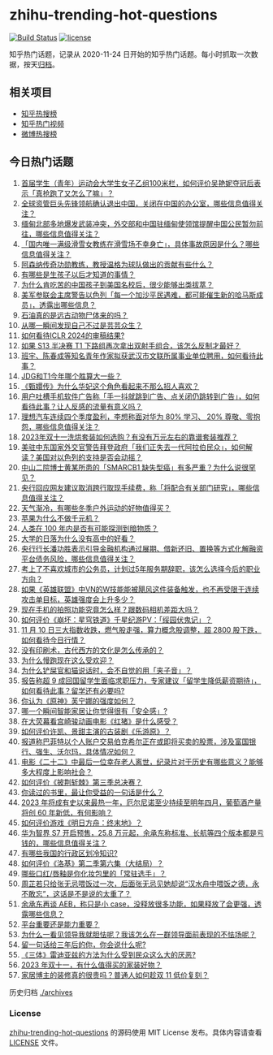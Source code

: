 # zhihu-trending-hot-questions

[![Build Status](https://github.com/justjavac/zhihu-trending-hot-questions/workflows/ci/badge.svg?branch=master)](https://github.com/justjavac/zhihu-trending-hot-questions/actions)
[![license](https://img.shields.io/github/license/justjavac/zhihu-trending-hot-questions)](https://github.com/justjavac/zhihu-trending-hot-questions/blob/master/LICENSE)

知乎热门话题，记录从 2020-11-24
日开始的知乎热门话题。每小时抓取一次数据，按天[归档](./archives)。

## 相关项目

- [知乎热搜榜](https://github.com/justjavac/zhihu-trending-top-search)
- [知乎热门视频](https://github.com/justjavac/zhihu-trending-hot-video)
- [微博热搜榜](https://github.com/justjavac/weibo-trending-hot-search)

## 今日热门话题

<!-- BEGIN -->
<!-- 最后更新时间 Sat Nov 11 2023 07:14:08 GMT+0800 (China Standard Time) -->

1. [首届学生（青年）运动会大学生女子乙组100米栏，如何评价吴艳妮夺冠后表示「真抢跑了又怎么了嘛」？](https://www.zhihu.com/question/629722287)
1. [全球资管巨头先锋领航确认退出中国，关闭在中国的办公室，哪些信息值得关注？](https://www.zhihu.com/question/629750996)
1. [缅甸北部多地爆发武装冲突，外交部和中国驻缅甸使领馆提醒中国公民暂勿前往，哪些信息值得关注？](https://www.zhihu.com/question/629702318)
1. [「国内唯一满级滑雪女教练在滑雪场不幸身亡」，具体事故原因是什么？哪些信息值得关注？](https://www.zhihu.com/question/629699797)
1. [阿森纳传奇功勋教练，教授温格为球队做出的贡献有些什么？](https://www.zhihu.com/question/628789461)
1. [有哪些是生孩子以后才知道的事情？](https://www.zhihu.com/question/569304898)
1. [为什么肯吃苦的中国孩子到美国名校后，很少能够出类拔萃？](https://www.zhihu.com/question/624420476)
1. [美军参联会主席警告以色列「每一个加沙平民遇难，都可能催生新的哈马斯成员」，透露出哪些信息？](https://www.zhihu.com/question/629719694)
1. [石油真的是远古动物尸体来的吗？](https://www.zhihu.com/question/620169590)
1. [从哪一瞬间发现自己不过是芸芸众生？](https://www.zhihu.com/question/628317091)
1. [如何看待ICLR 2024的审稿结果?](https://www.zhihu.com/question/622925909)
1. [如果 S13 半决赛 T1 下路组再次拿出双射手组合，该怎么反制才最好？](https://www.zhihu.com/question/629257511)
1. [班宇、陈春成等知名青年作家拟获武汉市文联所属事业单位聘用，如何看待此事？](https://www.zhihu.com/question/629450541)
1. [JDG和T1今年哪个胜算大一些？](https://www.zhihu.com/question/629346342)
1. [《甄嬛传》为什么华妃这个角色看起来不那么招人喜欢？](https://www.zhihu.com/question/511219325)
1. [用户吐槽手机软件广告称「手一抖就跳到广告、点关闭仍跳转到广告」，如何看待此事？让人反感的流量有意义吗？](https://www.zhihu.com/question/629412478)
1. [理想汽车连续四个季度盈利，李想称面对华为 80% 学习、 20% 尊敬、零抱怨，哪些信息值得关注？](https://www.zhihu.com/question/629714980)
1. [2023年双十一洗烘套装如何选购？有没有万元左右的靠谱套装推荐？](https://www.zhihu.com/question/629251136)
1. [美驻中东国家外交官警告拜登政府「我们正失去一代阿拉伯民众」，如何解读？美国对以色列的支持是否会动摇？](https://www.zhihu.com/question/629726199)
1. [中山二院博士黄某所患的「SMARCB1 缺失型癌」有多严重？为什么说很罕见？](https://www.zhihu.com/question/629414943)
1. [央行回应网友建议取消跨行取现手续费，称「将配合有关部门研究」，哪些信息值得关注？](https://www.zhihu.com/question/629585321)
1. [天气渐冷，有哪些冬季户外运动的好物值得买？](https://www.zhihu.com/question/629724903)
1. [苹果为什么不做千元机？](https://www.zhihu.com/question/628935784)
1. [人类在 100 年内是否有可能探测到暗物质？](https://www.zhihu.com/question/629355519)
1. [大学的日落为什么没有高中的好看？](https://www.zhihu.com/question/629696394)
1. [央行行长潘功胜表示引导金融机构通过展期、借新还旧、置换等方式化解融资平台债务风险，哪些信息值得关注？](https://www.zhihu.com/question/629724957)
1. [考上了不喜欢城市的公务员，计划过5年服务期辞职，该怎么选择今后的职业方向？](https://www.zhihu.com/question/629377989)
1. [如果《英雄联盟》中VN的W技能能被飓风这件装备触发，也不再受限于连续攻击单目标，英雄强度会上升多少？](https://www.zhihu.com/question/628679450)
1. [现在手机的拍照功能究竟怎么样？跟数码相机差距大吗？](https://www.zhihu.com/question/628382235)
1. [如何评价《崩坏：星穹铁道》千星纪游PV：「绥园伏鬼记」？](https://www.zhihu.com/question/629720432)
1. [11 月 10 日三大指数收跌，燃气股走强，算力概念股调整，超 2800 股下跌，如何看待今日行情？](https://www.zhihu.com/question/629699957)
1. [没有印刷术，古代西方的文化是怎么传承的？](https://www.zhihu.com/question/629554128)
1. [为什么慢跑现在这么受欢迎？](https://www.zhihu.com/question/628915173)
1. [为什么铲屎官和猫说话时，会不自觉的用「夹子音」？](https://www.zhihu.com/question/628667357)
1. [报告称超 9 成回国留学生面临求职压力，专家建议「留学生降低薪资期待」，如何看待此事？留学还有必要吗?](https://www.zhihu.com/question/629699666)
1. [你认为《原神》芙宁娜的强度如何？](https://www.zhihu.com/question/629590555)
1. [哪一个瞬间智能家居让你觉得很有「安全感」?](https://www.zhihu.com/question/627374502)
1. [在大荧幕看宫崎骏动画电影《红猪》是什么感受？](https://www.zhihu.com/question/629712783)
1. [如何评价许凯、景甜主演的古装剧《乐游原》？](https://www.zhihu.com/question/629257666)
1. [报道称巴菲特以个人账户交易伯克希尔正在或即将买卖的股票，涉及富国银行、强生、沃尔玛，具体情况如何？](https://www.zhihu.com/question/629733613)
1. [电影《二十二》中最后一位幸存老人离世，纪录片对于历史有哪些意义？能够多大程度上影响社会？](https://www.zhihu.com/question/629721992)
1. [如何评价《披荆斩棘》第三季总决赛？](https://www.zhihu.com/question/629713977)
1. [你读过的书里，最让你受益的一句话是什么？](https://www.zhihu.com/question/629443726)
1. [2023 年将成有史以来最热一年，厄尔尼诺至少持续至明年四月，葡萄酒产量将创 60 年新低，有何影响？](https://www.zhihu.com/question/629730236)
1. [如何评价游戏《明日方舟：终末地》？](https://www.zhihu.com/question/628008543)
1. [华为智界 S7 开启预售，25.8 万元起，余承东称标准、长航等四个版本都是亏钱的，哪些信息值得关注？](https://www.zhihu.com/question/629656902)
1. [有哪些我国的行政区划冷知识?](https://www.zhihu.com/question/608924712)
1. [如何评价《洛基》第二季第六集（大结局）？](https://www.zhihu.com/question/629709513)
1. [哪些口红/唇釉是你化妆包里的「常驻选手」？](https://www.zhihu.com/question/628953771)
1. [周芷若只给张无忌喂饭过一次，后面张无忌见她却说“汉水舟中喂饭之德，永不敢忘”，这话是不是说的太重了？](https://www.zhihu.com/question/576349950)
1. [余承东再谈 AEB，称只是小 case，没释放很多功能，如果释放了会更强，透露哪些信息？](https://www.zhihu.com/question/629697422)
1. [平台重要还是能力重要？](https://www.zhihu.com/question/40946829)
1. [为什么一看见领导我就胆怯呢？我该怎么在一群领导面前表现的不怯场呢？](https://www.zhihu.com/question/629570265)
1. [留一句话给三年后的你，你会说什么呢?](https://www.zhihu.com/question/629646332)
1. [《三体》雷迪亚兹的方法为什么受到民众这么大的厌恶?](https://www.zhihu.com/question/629068945)
1. [2023 年双十一，有什么值得买的家装好物？](https://www.zhihu.com/question/629378203)
1. [家居博主的装修真的很贵吗？普通人如何趁双 11 低价复刻？](https://www.zhihu.com/question/629706103)

<!-- END -->

历史归档 [./archives](./archives)

### License

[zhihu-trending-hot-questions](https://github.com/justjavac/zhihu-trending-hot-questions)
的源码使用 MIT License 发布。具体内容请查看 [LICENSE](./LICENSE) 文件。
